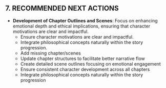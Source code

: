 ## 7. RECOMMENDED NEXT ACTIONS

- **Development of Chapter Outlines and Scenes**: Focus on enhancing emotional depth and ethical implications, ensuring that character motivations are clear and impactful.
  - Ensure character motivations are clear and impactful.
  - Integrate philosophical concepts naturally within the story progression.
  - Add missing chapter/scenes
  - Update chapter structures to facilitate better narrative flow
  - Create detailed scene outlines focusing on emotional engagement
  - Ensure consistent character development across all chapters
  - Integrate philosophical concepts naturally within the story progression
